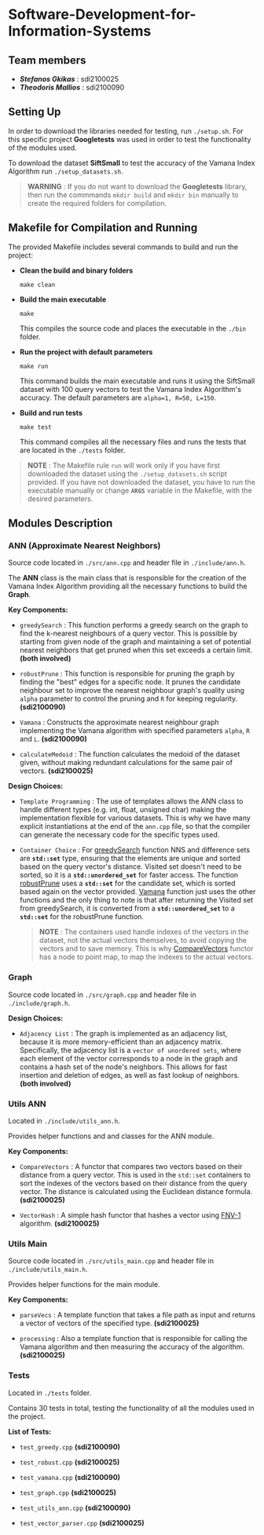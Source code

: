<h1> Software-Development-for-Information-Systems</h1>

<h2> Team members </h2>

- ***Stefanos Gkikas***  : sdi2100025
- ***Theodoris Mallios*** : sdi2100090


<h2> Setting Up </h2>

In order to download the libraries needed for testing, run ```./setup.sh```. For this specific project <b>Googletests</b> was used in order to test the functionality of the modules used.

To download the dataset <b>SiftSmall</b> to test the accuracy of the Vamana Index Algorithm run ```./setup_datasets.sh```.


> <b>WARNING</b> :
If you do not want to download the <b>Googletests</b> library, then run the commmands ```mkdir build``` and ```mkdir bin``` manually to create the required folders for compilation.



<h2> Makefile for Compilation and Running</h2>

The provided Makefile includes several commands to build and run the project:

- <b>Clean the build and binary folders</b>
    
    ```shell
    make clean
    ```

- <b>Build the main executable</b>    
    
    ```shell
    make
    ```
    This compiles the source code and places the executable in the ```./bin``` folder.

- <b>Run the project with default parameters</b>

    ```shell
    make run
    ```
    This command builds the main executable and runs it using the SiftSmall dataset with 100 query vectors to test the Vamana Index Algorithm's accuracy. The default parameters are ```alpha=1, R=50, L=150```.

- <b>Build and run tests</b>

    ```shell
    make test
    ```
    This command compiles all the necessary files and runs the tests that are located in the ```./tests``` folder.

> <b>NOTE</b> : The Makefile rule ```run``` will work only if you have first downloaded the dataset using the ```./setup_datasets.sh``` script provided. If you have not downloaded the dataset, you have to run the executable manually or change <b>```ARGS```</b> variable in the Makefile, with the desired parameters.

<h2>Modules Description</h2>

<h3>ANN (Approximate Nearest Neighbors)</h3>

Source code located in ```./src/ann.cpp``` and header file in ```./include/ann.h```.

The <b>ANN</b> class is the main class that is responsible for the creation of the Vamana Index Algorithm providing all the necessary functions to build the <b>Graph</b>.

<b>Key Components:</b>

- <a id="function_greedy"></a>```greedySearch``` : This function performs a greedy search on the graph to find the k-nearest neighbours of a query vector. This is possible by starting from given node of the graph and maintaining a set of potential nearest neighbors that get pruned when this set exceeds a certain limit. <b>(both involved)</b>

- <a id="function_robust"></a>```robustPrune``` : This function is responsible for pruning the graph by finding the "best" edges for a specific node. It prunes the candidate neighbour set to improve the nearest neighbour graph's quality using ```alpha``` parameter to control the pruning and ```R``` for keeping regularity. <b>(sdi2100090)</b>

- <a id="function_vamana"></a>```Vamana``` : Constructs the approximate nearest neighbour graph implementing the Vamana algorithm with specified parameters ```alpha```, ```R``` and ```L```. <b>(sdi2100090)</b>

- ```calculateMedoid``` : The function calculates the medoid of the dataset given, without making redundant calculations for the same pair of vectors. <b>(sdi2100025)</b>

<b>Design Choices:</b>

- ```Template Programming``` : The use of templates allows the ANN class to handle different types (e.g. int, float, unsigned char) making the implementation flexible for various datasets. This is why we have many explicit instantiations at the end of the ```ann.cpp``` file, so that the compiler can generate the necessary code for the specific types used.

- ```Container Choice``` : For [greedySearch](#function_greedy) function NNS and difference sets are <b>```std::set```</b> type, ensuring that the elements are unique and sorted based on the query vector's distance. Visited set doesn't need to be sorted, so it is a <b>```std::unordered_set```</b> for faster access. The function [robustPrune](#function_robust) uses a <b>```std::set```</b> for the candidate set, which is sorted based again on the vector provided. [Vamana](#function_vamana) function just uses the other functions and the only thing to note is that after returning the Visited set from greedySearch, it is converted from a <b>```std::unordered_set```</b> to a <b>```std::set```</b> for the robustPrune function.

    > <b>NOTE</b> : The containers used handle indexes of the vectors in the dataset, not the actual vectors themselves, to avoid copying the vectors and to save memory. This is why [CompareVectors](#class_compare) functor has a node to point map, to map the indexes to the actual vectors.

<h3>Graph</h3>

Source code located in ```./src/graph.cpp``` and header file in ```./include/graph.h```.

<b>Design Choices:</b>

- ```Adjacency List``` : The graph is implemented as an adjacency list, because it is more memory-efficient than an adjacency matrix. Specifically, the adjacency list is a ```vector of unordered sets```, where each element of the vector corresponds to a node in the graph and contains a hash set of the node's neighbors. This allows for fast insertion and deletion of edges, as well as fast lookup of neighbors. <b>(both involved)</b>

<h3>Utils ANN</h3>

Located in ```./include/utils_ann.h```.

Provides helper functions and and classes for the ANN module.

<b>Key Components:</b>

- <a id="class_compare"></a>```CompareVectors``` : A functor that compares two vectors based on their distance from a query vector. This is used in the ```std::set``` containers to sort the indexes of the vectors based on their distance from the query vector. The distance is calculated using the Euclidean distance formula. <b>(sdi2100025)</b>

- ```VectorHash``` : A simple hash functor that hashes a vector using [FNV-1](https://en.wikipedia.org/wiki/Fowler%E2%80%93Noll%E2%80%93Vo_hash_function) algorithm. <b>(sdi2100025)</b> 

<h3>Utils Main</h3>

Source code located in ```./src/utils_main.cpp``` and header file in ```./include/utils_main.h```.

Provides helper functions for the main module.

<b>Key Components:</b>

- ```parseVecs``` : A template function that takes a file path as input and returns a vector of vectors of the specified type. <b>(sdi2100025)</b>

- ```processing``` :  Also a template function that is responsible for calling the Vamana algorithm and then measuring the accuracy of the algorithm. <b>(sdi2100025)</b>

<h3>Tests</h3>

Located in ```./tests``` folder.

Contains 30 tests in total, testing the functionality of all the modules used in the project.

<b>List of Tests:</b>

- ```test_greedy.cpp``` <b>(sdi2100090)</b>

- ```test_robust.cpp``` <b>(sdi2100025)</b>

- ```test_vamana.cpp``` <b>(sdi2100090)</b>

- ```test_graph.cpp``` <b>(sdi2100025)</b>

- ```test_utils_ann.cpp``` <b>(sdi2100090)</b>

- ```test_vector_parser.cpp``` <b>(sdi2100025)</b>
